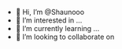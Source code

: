 - 👋 Hi, I’m @Shaunooo
- 👀 I’m interested in ...
- 🌱 I’m currently learning ...
- 💞️ I’m looking to collaborate on 

<!---
Shaunooo/Shaunooo is a ✨ special ✨ repository because its `README.md` (this file) appears on your GitHub profile.
You can click the Preview link to take a look at your changes.
--->

